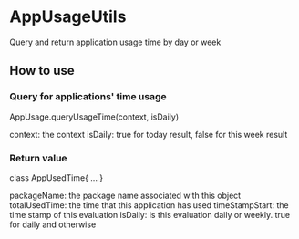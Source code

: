 # AppUsageUtils
Query and return application usage time by day or week
## How to use
### Query for applications' time usage
AppUsage.queryUsageTime(context, isDaily)

   context: the context
   isDaily: true for today result, false for this week result


### Return value
class AppUsedTime{
  ...
}

packageName: the package name associated with this object
totalUsedTime: the time that this application has used
timeStampStart: the time stamp of this evaluation
isDaily: is this evaluation daily or weekly. true for daily and otherwise

 


